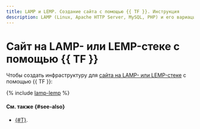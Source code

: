 ```yaml
---
title: LAMP и LEMP. Создание сайта с помощью {{ TF }}. Инструкция
description: LAMP (Linux, Apache HTTP Server, MySQL, PHP) и его вариация LEMP (где Apache заменяется на Nginx) — это популярные наборы компонентов для развертывания веб-приложений и динамических сайтов. С помощью этой инструкции вы научитесь разворачивать LAMP в инфраструктуре {{ yandex-cloud }} с помощью {{ TF }}, в результате вы запустите виртуальную машину, на которой будет работать веб-сервер вашего сайта.
---
```


# Сайт на LAMP- или LEMP-стеке с помощью {{ TF }}

Чтобы создать инфраструктуру для [сайта на LAMP- или LEMP-стеке](index.md) с помощью {{ TF }}:

{% include [lamp-lemp](../../../_tutorials/web/lamp-lemp-terraform.md) %}

#### См. также {#see-also}

* [{#T}](console.md).